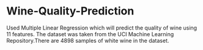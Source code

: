 # Wine-Quality-Prediction
Used Multiple Linear Regression which will predict the quality of wine using 11 features. The dataset was taken from the UCI Machine Learning Repository.There are 4898 samples of white wine in the dataset.
